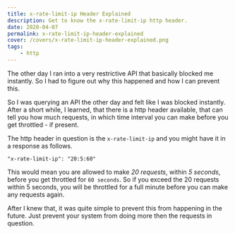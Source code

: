 ```yaml
---
title: x-rate-limit-ip Header Explained
description: Get to know the x-rate-limit-ip http header.
date: 2020-04-07
permalink: x-rate-limit-ip-header-explained
cover: /covers/x-rate-limit-ip-header-explained.png
tags:
    - http
---
```


The other day I ran into a very restrictive API that basically blocked me instantly. So I had to figure out why this happened and how I can prevent this.

<!-- more -->

So I was querying an API the other day and felt like I was blocked instantly. After a short while, I learned, that there is a http header available, that can tell you how much requests, in which time interval you can make before you get throttled - if present.

The http header in question is the `x-rate-limit-ip` and you might have it in a response as follows.

```
"x-rate-limit-ip": "20:5:60"
```

This would mean you are allowed to make _20 requests_, within _5 seconds_, before you get throttled for `60 seconds`. So if you exceed the 20 requests within 5 seconds, you will be throttled for a full minute before you can make any requests again.

After I knew that, it was quite simple to prevent this from happening in the future. Just prevent your system from doing more then the requests in question.